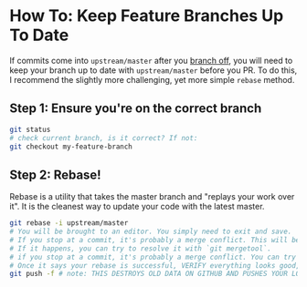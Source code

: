 # How To: Keep Feature Branches Up To Date

If commits come into `upstream/master` after you [branch off](create-a-pr.md#step-2-create-new-feature-branch), you will need to keep your branch up to date with `upstream/master` before you PR. To do this, I recommend the slightly more challenging, yet more simple `rebase` method.

## Step 1: Ensure you're on the correct branch

```bash
git status
# check current branch, is it correct? If not:
git checkout my-feature-branch
```

## Step 2: Rebase!

Rebase is a utility that takes the master branch and "replays your work over it". It is the cleanest way to update your code with the latest master.

```bash
git rebase -i upstream/master
# You will be brought to an editor. You simply need to exit and save.
# If you stop at a commit, it's probably a merge conflict. This will be a somewhat rare occurrence.
# If it happens, you can try to resolve it with `git mergetool`.
# if you stop at a commit, it's probably a merge conflict. You can try to resolve with:
# Once it says your rebase is successful, VERIFY everything looks good, then force push like so:
git push -f # note: THIS DESTROYS OLD DATA ON GITHUB AND PUSHES YOUR LOCAL BRANCH UP FORCEFULLY
```
